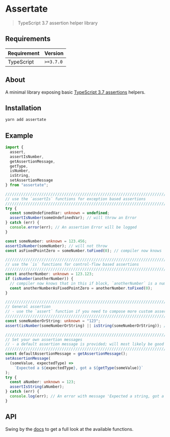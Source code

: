 # Assertate

> TypeScript 3.7 assertion helper library

## Requirements

| Requirement | Version   |
| ----------- | --------- |
| TypeScript  | `>=3.7.0` |

## About

A minimal library exposing basic
[TypeScript 3.7 assertions](https://www.typescriptlang.org/docs/handbook/release-notes/typescript-3-7.html#assertion-functions)
helpers.

## Installation

```sh
yarn add assertate
```

## Example

```typescript
import {
  assert,
  assertIsNumber,
  getAssertionMessage,
  getType,
  isNumber,
  isString,
  setAssertionMessage
} from "assertate";

////////////////////////////////////////////////////////////////////////////////
// use the `assertIs` functions for exception based assertions
////////////////////////////////////////////////////////////////////////////////
try {
  const someUndefinedVar: unknown = undefined;
  assertIsNumber(someUndefinedVar); // will throw an Error
} catch (err) {
  console.error(err); // An assertion Error will be logged
}

const someNumber: unknown = 123.456;
assertIsNumber(someNumber); // will not throw
const asFixedPointZero = someNumber.toFixed(0); // compiler now knows `someNumber` is a number and has all instance methods that a number has

////////////////////////////////////////////////////////////////////////////////
// use the `is` functions for control-flow based assertions
////////////////////////////////////////////////////////////////////////////////
const anotherNumber: unknown = 123.123;
if (isNumber(anotherNumber)) {
  // compiler now knows that in this if block, `anotherNumber` is a number
  const anotherNumberAsFixedPointZero = anotherNumber.toFixed(0);
}

////////////////////////////////////////////////////////////////////////////////
// General assertion
// - use the `assert` function if you need to compose more custom assertions
////////////////////////////////////////////////////////////////////////////////
const someNumberOrString: unknown = "123";
assert(isNumber(someNumberOrString) || isString(someNumberOrString)); // compiler now knows someNumberOrString is of type `number | string`

////////////////////////////////////////////////////////////////////////////////
// Set your own assertion messages
// - a default assertion message is provided; will most likely be good enough for most cases
////////////////////////////////////////////////////////////////////////////////
const defaultAssertionMessage = getAssertionMessage();
setAssertionMessage(
  (someValue, expectedType) =>
    `Expected a ${expectedType}, got a ${getType(someValue)}`
);
try {
  const aNumber: unknown = 123;
  assertIsString(aNumber);
} catch (err) {
  console.log(err); // An error with message 'Expected a string, got a number' will be logged
}
```

## API

Swing by the [docs](https://evanlouie.github.io/assertate/) to get a full look
at the available functions.
